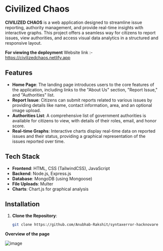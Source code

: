 # Civilized Chaos

**CIVILIZED CHAOS** is a web application designed to streamline issue reporting, authority management, and provide real-time insights with interactive graphs. This project offers a seamless way for citizens to report issues, view authorities, and access visual data analytics in a structured and responsive layout.

**For viewing the deployment**
Website link :- https://civilizedchaos.netlify.app 


## Features

- **Home Page**: The landing page introduces users to the core features of the application, including links to the "About Us" section, "Report Issue," and "Authorities" list.
- **Report Issue**: Citizens can submit reports related to various issues by providing details like name, contact information, area, and an optional image upload.
- **Authorities List**: A comprehensive list of government authorities is available for citizens to view, with details of their roles, email, and honor score.
- **Real-time Graphs**: Interactive charts display real-time data on reported issues and their status, providing a graphical representation of the issues reported over time.

## Tech Stack

- **Frontend**: HTML, CSS (TailwindCSS), JavaScript
- **Backend**: Node.js, Express.js
- **Database**: MongoDB (using Mongoose)
- **File Uploads**: Multer
- **Charts**: Chart.js for graphical analysis

## Installation

1. **Clone the Repository**:
   ```bash
   git clone https://github.com/Anubhab-Rakshit/syntaxerror-hacknovare.git

**Overview of the page**

![image](public/ss.jpeg)

